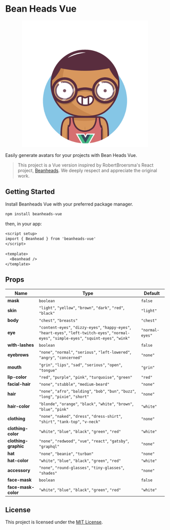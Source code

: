 # Bean Heads Vue

<p align="center">
  <img alt="Bean Heads Characters" src="./demo/beanheads-demo.gif" width="400"/>
</p>

Easily generate avatars for your projects with Bean Heads Vue.

> This project is a Vue version inspired by RobertBroersma's React project, [Beanheads](https://github.com/RobertBroersma/beanheads). We deeply respect and appreciate the original work.

## Getting Started

Install Beanheads Vue with your preferred package manager.

```bash
npm install beanheads-vue
```

then, in your app:

```vue
<script setup>
import { Beanhead } from 'beanheads-vue'
</script>

<template>
  <Beanhead />
</template>
```

## Props

| **Name**            | **Type**                                                                                                                                                                                                                                    | **Default**      |
|----------------------|--------------------------------------------------------------------------------------------------------------------------------------------------------------------------------------------------------------------------------------------|------------------|
| **mask**            | `boolean`                                                                                                                                                                                                                                  | `false`          |
| **skin**            | `"light"`, `"yellow"`, `"brown"`, `"dark"`, `"red"`, `"black"`                                                                                                                                                                             | `"light"`        |
| **body**            | `"chest"`, `"breasts"`                                                                                                                                                                                                                     | `"chest"`        |
| **eye**             | `"content-eyes"`, `"dizzy-eyes"`, `"happy-eyes"`, `"heart-eyes"`, `"left-twitch-eyes"`, `"normal-eyes"`, `"simple-eyes"`, `"squint-eyes"`, `"wink"`                                                                                       | `"normal-eyes"`  |
| **with-lashes**     | `boolean`                                                                                                                                                                                                                                  | `false`          |
| **eyebrows**        | `"none"`, `"normal"`, `"serious"`, `"left-lowered"`, `"angry"`, `"concerned"`                                                                                                                                                              | `"none"`         |
| **mouth**           | `"grin"`, `"lips"`, `"sad"`, `"serious"`, `"open"`, `"tongue"`                                                                                                                                                                             | `"grin"`         |
| **lip-color**       | `"red"`, `"purple"`, `"pink"`, `"turquoise"`, `"green"`                                                                                                                                                                                    | `"red"`          |
| **facial-hair**     | `"none"`, `"stubble"`, `"medium-beard"`                                                                                                                                                                                                    | `"none"`         |
| **hair**            | `"none"`, `"afro"`, `"balding"`, `"bob"`, `"bun"`, `"buzz"`, `"long"`, `"pixie"`, `"short"`                                                                                                                                                 | `"none"`         |
| **hair-color**      | `"blonde"`, `"orange"`, `"black"`, `"white"`, `"brown"`, `"blue"`, `"pink"`                                                                                                                                                                | `"white"`        |
| **clothing**        | `"none"`, `"naked"`, `"dress"`, `"dress-shirt"`, `"shirt"`, `"tank-top"`, `"v-neck"`                                                                                                                                                       | `"none"`         |
| **clothing-color**  | `"white"`, `"blue"`, `"black"`, `"green"`, `"red"`                                                                                                                                                                                         | `"white"`        |
| **clothing-graphic**| `"none"`, `"redwood"`, `"vue"`, `"react"`, `"gatsby"`, `"graphql"`                                                                                                                                                                         | `"none"`         |
| **hat**             | `"none"`, `"beanie"`, `"turban"`                                                                                                                                                                                                           | `"none"`         |
| **hat-color**       | `"white"`, `"blue"`, `"black"`, `"green"`, `"red"`                                                                                                                                                                                         | `"white"`        |
| **accessory**       | `"none"`, `"round-glasses"`, `"tiny-glasses"`, `"shades"`                                                                                                                                                                                  | `"none"`         |
| **face-mask**       | `boolean`                                                                                                                                                                                                                                  | `false`          |
| **face-mask-color** | `"white"`, `"blue"`, `"black"`, `"green"`, `"red"`                                                                                                                                                                                         | `"white"`        |


## License

This project is licensed under the [MIT License](https://opensource.org/license/MIT).
